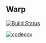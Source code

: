 ## Warp

[![Build Status](https://travis-ci.org/stefanoj3/warp.svg?branch=master)](https://travis-ci.org/stefanoj3/warp)

[![codecov](https://codecov.io/gh/stefanoj3/warp/branch/master/graph/badge.svg)](https://codecov.io/gh/stefanoj3/warp)


